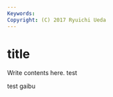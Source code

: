 ```yaml
---
Keywords:
Copyright: (C) 2017 Ryuichi Ueda
---
```


# title

Write contents here.
test

test gaibu

